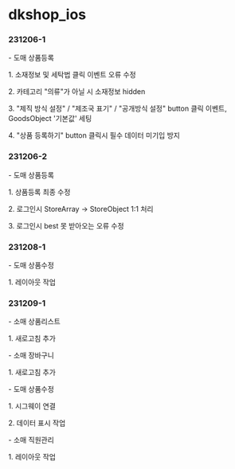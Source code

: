 <h1>dkshop_ios</h1>

<h3>231206-1</h3>
<p>- 도매 상품등록</p>
<p>1. 소재정보 및 세탁법 클릭 이벤트 오류 수정</p>
<p>2. 카테고리 "의류"가 아닐 시 소재정보 hidden</p>
<p>3. "제직 방식 설정" / "제조국 표기" / "공개방식 설정" button 클릭 이벤트, GoodsObject '기본값' 세팅</p>
<p>4. "상품 등록하기" button 클릭시 필수 데이터 미기입 방지</p>

<h3>231206-2</h3>
<p>- 도매 상품등록</p>
<p>1. 상품등록 최종 수정</p>
<p>2. 로그인시 StoreArray -> StoreObject 1:1 처리</p>
<p>3. 로그인시 best 못 받아오는 오류 수정</p>

<h3>231208-1</h3>
<p>- 도매 상품수정</p>
<p>1. 레이아웃 작업</p>

<h3>231209-1</h3>
<p>- 소매 상품리스트</p>
<p>1. 새로고침 추가</p>
<p>- 소매 장바구니</p>
<p>1. 새로고침 추가</p>
<p>- 도매 상품수정</p>
<p>1. 시그웨이 연결</p>
<p>2. 데이터 표시 작업</p>
<p>- 소매 직원관리</p>
<p>1. 레이아웃 작업</p>
